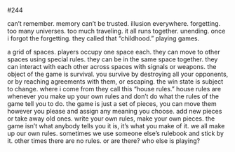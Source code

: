 #244

can’t remember. memory can’t be trusted. illusion everywhere. forgetting. too many universes. too much traveling. it all runs together. unending. once i forgot the forgetting. they called that “childhood.” playing games.

a grid of spaces. players occupy one space each. they can move to other spaces using special rules. they can be in the same space together. they can interact with each other across spaces with signals or weapons. the object of the game is survival. you survive by destroying all your opponents, or by reaching agreements with them, or escaping. the win state is subject to change. where i come from they call this “house rules.” house rules are whenever you make up your own rules and don’t do what the rules of the game tell you to do. the game is just a set of pieces, you can move them however you please and assign any meaning you choose. add new pieces or take away old ones. write your own rules, make your own pieces. the game isn’t what anybody tells you it is, it’s what you make of it. we all make up our own rules. sometimes we use someone else’s rulebook and stick by it. other times there are no rules. or are there? who else is playing?